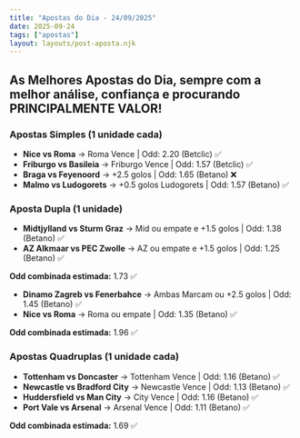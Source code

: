 ```yaml
---
title: "Apostas do Dia - 24/09/2025"
date: 2025-09-24
tags: ["apostas"]
layout: layouts/post-aposta.njk
---
```


## As Melhores Apostas do Dia, sempre com a melhor análise, confiança e procurando PRINCIPALMENTE VALOR!

### Apostas Simples (1 unidade cada)

- **Nice vs Roma** → Roma Vence | Odd: 2.20 (Betclic) ✅
- **Friburgo vs Basileia** → Friburgo Vence | Odd: 1.57 (Betclic) ✅
- **Braga vs Feyenoord** → +2.5 golos | Odd: 1.65 (Betano) ❌
- **Malmo vs Ludogorets** → +0.5 golos Ludogorets | Odd: 1.57 (Betano) ✅


### Aposta Dupla (1 unidade)

- **Midtjylland vs Sturm Graz** → Mid ou empate e +1.5 golos | Odd: 1.38 (Betano) ✅
- **AZ Alkmaar vs PEC Zwolle** → AZ ou empate e +1.5 golos | Odd: 1.25 (Betano) ✅

**Odd combinada estimada:** 1.73 ✅

- **Dinamo Zagreb vs Fenerbahce** → Ambas Marcam ou +2.5 golos | Odd: 1.45 (Betano) ✅
- **Nice vs Roma** → Roma ou empate | Odd: 1.35 (Betano) ✅

**Odd combinada estimada:** 1.96 ✅


### Apostas Quadruplas (1 unidade cada)

- **Tottenham vs Doncaster** → Tottenham Vence | Odd: 1.16 (Betano) ✅
- **Newcastle vs Bradford City** → Newcastle Vence | Odd: 1.13 (Betano) ✅
- **Huddersfield vs Man City** → City Vence | Odd: 1.16 (Betano) ✅
- **Port Vale vs Arsenal** → Arsenal Vence | Odd: 1.11 (Betano) ✅

**Odd combinada estimada:** 1.69 ✅